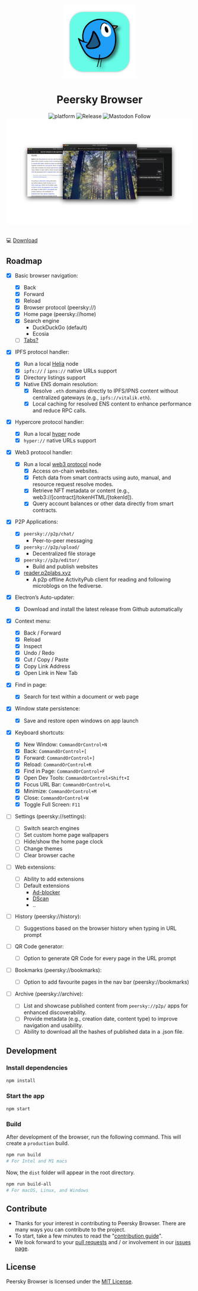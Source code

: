 <p align="center">
    <img align="center" src="/public/icon.png" width="200" height="200"></img>
</p>

<h1 align="center">Peersky Browser</h1>

<div align="center">
    <img src="https://img.shields.io/badge/Platform-electron.js-black.svg" alt="platform">
    <img src="https://img.shields.io/github/release-date-pre/p2plabsxyz/peersky-browser?color=green" alt="Release" />
    <img src="https://img.shields.io/mastodon/follow/113323887574214930" alt="Mastodon Follow">
    <img src="./banner.png" alt="Peersky, displaying multiple overlapping windows. The foreground window shows a search bar with DuckDuckGo, while the background contains a Wikipedia page on ipns:// about Earth and a private hyper:// chat. The central window features a scenic forest image with sunlight filtering through tall trees, and a clock">
</div><br>

💻 [Download](https://peersky.p2plabs.xyz/)

## Roadmap

- [x] Basic browser navigation:

  - [x] Back
  - [x] Forward
  - [x] Reload
  - [x] Browser protocol (peersky://)
  - [x] Home page (peersky://home)
  - [x] Search engine
    - DuckDuckGo (default)
    - Ecosia
  - [ ] [Tabs?](https://github.com/p2plabsxyz/peersky-browser/issues/11)

- [x] IPFS protocol handler:

  - [x] Run a local [Helia](https://helia.io/) node
  - [x] `ipfs://` / `ipns://` native URLs support
  - [x] Directory listings support
  - [x] Native ENS domain resolution:
    - [x] Resolve `.eth` domains directly to IPFS/IPNS content without centralized gateways (e.g., `ipfs://vitalik.eth`).
    - [x] Local caching for resolved ENS content to enhance performance and reduce RPC calls.

- [x] Hypercore protocol handler:

  - [x] Run a local [hyper](https://holepunch.to/) node
  - [x] `hyper://` native URLs support

- [x] Web3 protocol handler:

  - [x] Run a local [web3 protocol](https://docs.web3url.io/) node
    - [x] Access on-chain websites.
    - [x] Fetch data from smart contracts using auto, manual, and resource request resolve modes.
    - [x] Retrieve NFT metadata or content (e.g., web3://[contract]/tokenHTML/[tokenId]).
    - [x] Query account balances or other data directly from smart contracts.

- [x] P2P Applications:

  - [x] `peersky://p2p/chat/`
    - Peer-to-peer messaging
  - [x] `peersky://p2p/upload/`
    - Decentralized file storage
  - [x] `peersky://p2p/editor/`
    - Build and publish websites
  - [x] [reader.p2plabs.xyz](https://reader.distributed.press/)
    - A p2p offline ActivityPub client for reading and following microblogs on the fediverse.

- [x] Electron’s Auto-updater:

  - [x] Download and install the latest release from Github automatically

- [x] Context menu:

  - [x] Back / Forward
  - [x] Reload
  - [x] Inspect
  - [x] Undo / Redo
  - [x] Cut / Copy / Paste
  - [x] Copy Link Address
  - [x] Open Link in New Tab 

- [x] Find in page:
  - [x] Search for text within a document or web page

- [x] Window state persistence:
  - [x] Save and restore open windows on app launch

- [x] Keyboard shortcuts:

  - [x] New Window: `CommandOrControl+N`
  - [x] Back: `CommandOrControl+[`
  - [x] Forward: `CommandOrControl+]`
  - [x] Reload: `CommandOrControl+R`
  - [x] Find in Page: `CommandOrControl+F`
  - [x] Open Dev Tools: `CommandOrControl+Shift+I`
  - [x] Focus URL Bar: `CommandOrControl+L`
  - [x] Minimize: `CommandOrControl+M`
  - [x] Close: `CommandOrControl+W`
  - [x] Toggle Full Screen: `F11`

- [ ] Settings (peersky://settings):

  - [ ] Switch search engines
  - [ ] Set custom home page wallpapers
  - [ ] Hide/show the home page clock
  - [ ] Change themes
  - [ ] Clear browser cache

- [ ] Web extensions:
  - [ ] Ability to add extensions
  - [ ] Default extensions
    - [Ad-blocker](https://github.com/gorhill/uBlock)
    - [DScan](https://github.com/p2plabsxyz/dscan)
    - ..

- [ ] History (peersky://history):

  - [ ] Suggestions based on the browser history when typing in URL prompt

- [ ] QR Code generator:

  - [ ] Option to generate QR Code for every page in the URL prompt

- [ ] Bookmarks (peersky://bookmarks):

  - [ ] Option to add favourite pages in the nav bar (peersky://bookmarks)

- [ ] Archive (peersky://archive):

  - [ ] List and showcase published content from `peersky://p2p/` apps for enhanced discoverability.
  - [ ] Provide metadata (e.g., creation date, content type) to improve navigation and usability.
  - [ ] Ability to download all the hashes of published data in a .json file.

## Development

### Install dependencies

```bash
npm install
```

### Start the app

```bash
npm start
```

### Build
  After development of the browser, run the following command. This will create a `production` build.

```bash
npm run build
# For Intel and M1 macs
```

Now, the `dist` folder will appear in the root directory.

```bash
npm run build-all
# For macOS, Linux, and Windows
```

## Contribute

- Thanks for your interest in contributing to Peersky Browser. There are many ways you can contribute to the project.
- To start, take a few minutes to read the "[contribution guide](https://github.com/p2plabsxyz/peersky-browser/blob/main/.github/CONTRIBUTING.md)".
- We look forward to your [pull requests](https://github.com/p2plabsxyz/peersky-browser/pulls) and / or involvement in our [issues page](https://github.com/p2plabsxyz/peersky-browser/issues).

## License

Peersky Browser is licensed under the [MIT License](https://github.com/p2plabsxyz/peersky-browser/blob/main/LICENSE).
